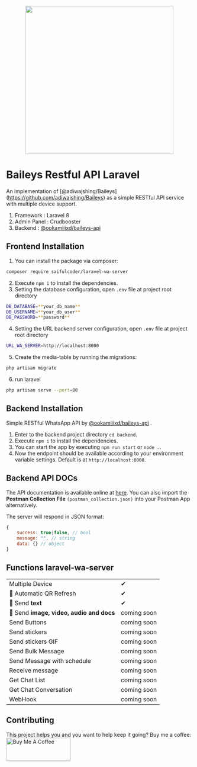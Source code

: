 <p align="center"><a href="https://laravel.com" target="_blank"><img src="https://raw.githubusercontent.com/laravel/art/master/logo-lockup/5%20SVG/2%20CMYK/1%20Full%20Color/laravel-logolockup-cmyk-red.svg" width="400"></a></p>

# Baileys Restful API Laravel
An implementation of [@adiwajshing/Baileys] (https://github.com/adiwajshing/Baileys) as a simple RESTful API service with multiple device support.
1. Framework : Laravel 8
2. Admin Panel : Crudbooster
3. Backend : [@ookamiiixd/baileys-api](https://github.com/ookamiiixd/baileys-api)

## Frontend Installation

1. You can install the package via composer:
```bash
composer require saifulcoder/laravel-wa-server
```
2. Execute `npm i` to install the dependencies.
3. Setting the database configuration, open `.env` file at project root directory
```bash
DB_DATABASE=**your_db_name**
DB_USERNAME=**your_db_user**
DB_PASSWORD=**password**
```
4. Setting the URL backend server configuration, open `.env` file at project root directory
```bash
URL_WA_SERVER=http://localhost:8000
```
5. Create the media-table by running the migrations:
```bash
php artisan migrate
```
6. run laravel
```bash
php artisan serve --port=80
```

## Backend Installation 

Simple RESTful WhatsApp API by [@ookamiiixd/baileys-api](https://github.com/ookamiiixd/baileys-api) .

1. Enter to the backend project directory `cd backend`.
2. Execute `npm i` to install the dependencies.
3. You can start the app by executing `npm run start` or `node .`.
4. Now the endpoint should be available according to your environment variable settings. Default is at `http://localhost:8000`.

## Backend API DOCs

The API documentation is available online at [here](https://documenter.getpostman.com/view/18988925/UVRHiNne). You can also import the **Postman Collection File** `(postman_collection.json)` into your Postman App alternatively.

The server will respond in JSON format:

```javascript
{
    success: true|false, // bool
    message: "", // string
    data: {} // object
}
```

## Functions laravel-wa-server

|                                                               |   |
|---------------------------------------------------------------|---|
| Multiple Device                                               | ✔ |
| 🚻 Automatic QR Refresh                                       | ✔ |
| 📁 Send **text**                                              | ✔ |
| 📁 Send **image, video, audio and docs**                      | coming soon |
| Send Buttons                                                  | coming soon |
| Send stickers                                                 | coming soon |
| Send stickers GIF                                             | coming soon |
| Send Bulk Message                                             | coming soon |
| Send Message with schedule                                    | coming soon |
| Receive message                                               | coming soon |
| Get Chat List                                                | coming soon |
| Get Chat Conversation                                         | coming soon |
| WebHook                                                    | coming soon |

## Contributing

This project helps you and you want to help keep it going? Buy me a coffee:
<a href="https://www.buymeacoffee.com/saifulcoder" target="_blank"><img src="https://www.buymeacoffee.com/assets/img/custom_images/orange_img.png" alt="Buy Me A Coffee" style="height: 61px !important;width: 174px !important;box-shadow: 0px 3px 2px 0px rgba(190, 190, 190, 0.5) !important;" ></a>